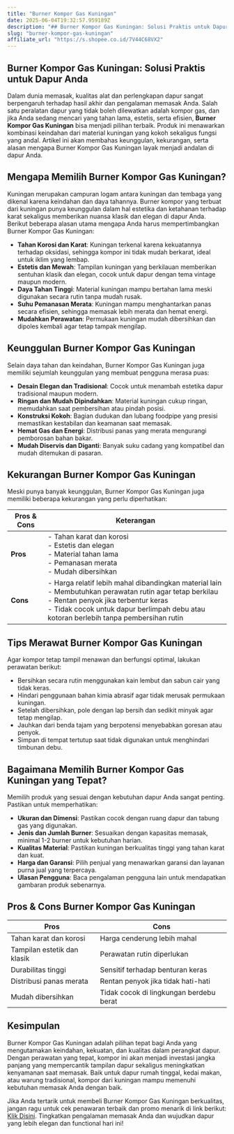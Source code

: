 ```yaml
---
title: "Burner Kompor Gas Kuningan"
date: 2025-06-04T19:32:57.959189Z
description: "## Burner Kompor Gas Kuningan: Solusi Praktis untuk Dapur Anda..."
slug: "burner-kompor-gas-kuningan"
affiliate_url: "https://s.shopee.co.id/7V44C68VX2"
---
```

## Burner Kompor Gas Kuningan: Solusi Praktis untuk Dapur Anda

Dalam dunia memasak, kualitas alat dan perlengkapan dapur sangat berpengaruh terhadap hasil akhir dan pengalaman memasak Anda. Salah satu peralatan dapur yang tidak boleh dilewatkan adalah kompor gas, dan jika Anda sedang mencari yang tahan lama, estetis, serta efisien, **Burner Kompor Gas Kuningan** bisa menjadi pilihan terbaik. Produk ini menawarkan kombinasi keindahan dari material kuningan yang kokoh sekaligus fungsi yang andal. Artikel ini akan membahas keunggulan, kekurangan, serta alasan mengapa Burner Kompor Gas Kuningan layak menjadi andalan di dapur Anda.

## Mengapa Memilih Burner Kompor Gas Kuningan?

Kuningan merupakan campuran logam antara kuningan dan tembaga yang dikenal karena keindahan dan daya tahannya. Burner kompor yang terbuat dari kuningan punya keunggulan dalam hal estetika dan ketahanan terhadap karat sekaligus memberikan nuansa klasik dan elegan di dapur Anda. Berikut beberapa alasan utama mengapa Anda harus mempertimbangkan Burner Kompor Gas Kuningan:

- **Tahan Korosi dan Karat**: Kuningan terkenal karena kekuatannya terhadap oksidasi, sehingga kompor ini tidak mudah berkarat, ideal untuk iklim yang lembap.
- **Estetis dan Mewah**: Tampilan kuningan yang berkilauan memberikan sentuhan klasik dan elegan, cocok untuk dapur dengan tema vintage maupun modern.
- **Daya Tahan Tinggi**: Material kuningan mampu bertahan lama meski digunakan secara rutin tanpa mudah rusak.
- **Suhu Pemanasan Merata**: Kuningan mampu menghantarkan panas secara efisien, sehingga memasak lebih merata dan hemat energi.
- **Mudahkan Perawatan**: Permukaan kuningan mudah dibersihkan dan dipoles kembali agar tetap tampak mengilap.

## Keunggulan Burner Kompor Gas Kuningan

Selain daya tahan dan keindahan, Burner Kompor Gas Kuningan juga memiliki sejumlah keunggulan yang membuat pengguna merasa puas:

- **Desain Elegan dan Tradisional**: Cocok untuk menambah estetika dapur tradisional maupun modern.
- **Ringan dan Mudah Dipindahkan**: Material kuningan cukup ringan, memudahkan saat pembersihan atau pindah posisi.
- **Konstruksi Kokoh**: Bagian dudukan dan lubang foodpipe yang presisi memastikan kestabilan dan keamanan saat memasak.
- **Hemat Gas dan Energi**: Distribusi panas yang merata mengurangi pemborosan bahan bakar.
- **Mudah Diservis dan Diganti**: Banyak suku cadang yang kompatibel dan mudah ditemukan di pasaran.

## Kekurangan Burner Kompor Gas Kuningan

Meski punya banyak keunggulan, Burner Kompor Gas Kuningan juga memiliki beberapa kekurangan yang perlu diperhatikan:

| **Pros & Cons** | **Keterangan** |
|----------------|----------------|
| **Pros** | - Tahan karat dan korosi<br>- Estetis dan elegan<br>- Material tahan lama<br>- Pemanasan merata<br>- Mudah dibersihkan |
| **Cons** | - Harga relatif lebih mahal dibandingkan material lain<br>- Membutuhkan perawatan rutin agar tetap berkilau<br>- Rentan penyok jika terbentur keras<br>- Tidak cocok untuk dapur berlimpah debu atau kotoran berlebih tanpa pembersihan rutin |

## Tips Merawat Burner Kompor Gas Kuningan

Agar kompor tetap tampil menawan dan berfungsi optimal, lakukan perawatan berikut:

- Bersihkan secara rutin menggunakan kain lembut dan sabun cair yang tidak keras.
- Hindari penggunaan bahan kimia abrasif agar tidak merusak permukaan kuningan.
- Setelah dibersihkan, pole dengan lap bersih dan sedikit minyak agar tetap mengilap.
- Jauhkan dari benda tajam yang berpotensi menyebabkan goresan atau penyok.
- Simpan di tempat tertutup saat tidak digunakan untuk menghindari timbunan debu.

## Bagaimana Memilih Burner Kompor Gas Kuningan yang Tepat?

Memilih produk yang sesuai dengan kebutuhan dapur Anda sangat penting. Pastikan untuk memperhatikan:

- **Ukuran dan Dimensi**: Pastikan cocok dengan ruang dapur dan tabung gas yang digunakan.
- **Jenis dan Jumlah Burner**: Sesuaikan dengan kapasitas memasak, minimal 1-2 burner untuk kebutuhan harian.
- **Kualitas Material**: Pastikan kuningan berkualitas tinggi yang tahan karat dan kuat.
- **Harga dan Garansi**: Pilih penjual yang menawarkan garansi dan layanan purna jual yang terpercaya.
- **Ulasan Pengguna**: Baca pengalaman pengguna lain untuk mendapatkan gambaran produk sebenarnya.

## Pros & Cons Burner Kompor Gas Kuningan

| **Pros** | **Cons** |
|------------|------------|
| Tahan karat dan korosi | Harga cenderung lebih mahal |
| Tampilan estetik dan klasik | Perawatan rutin diperlukan |
| Durabilitas tinggi | Sensitif terhadap benturan keras |
| Distribusi panas merata | Rentan penyok jika tidak hati-hati |
| Mudah dibersihkan | Tidak cocok di lingkungan berdebu berat |

## Kesimpulan

Burner Kompor Gas Kuningan adalah pilihan tepat bagi Anda yang mengutamakan keindahan, kekuatan, dan kualitas dalam perangkat dapur. Dengan perawatan yang tepat, kompor ini akan menjadi investasi jangka panjang yang mempercantik tampilan dapur sekaligus meningkatkan kenyamanan saat memasak. Baik untuk dapur rumah tinggal, kedai makan, atau warung tradisional, kompor dari kuningan mampu memenuhi kebutuhan memasak Anda dengan baik.

Jika Anda tertarik untuk membeli Burner Kompor Gas Kuningan berkualitas, jangan ragu untuk cek penawaran terbaik dan promo menarik di link berikut: [Klik Disini](https://s.shopee.co.id/7V44C68VX2). Tingkatkan pengalaman memasak Anda dan wujudkan dapur yang lebih elegan dan functional hari ini!
